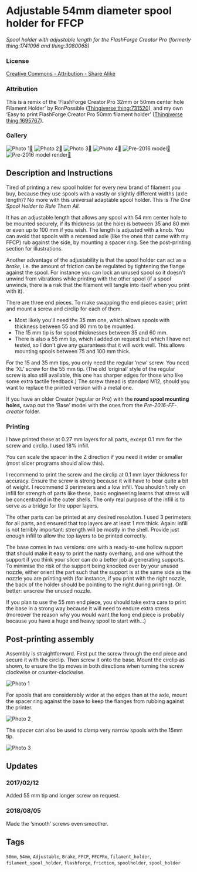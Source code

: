 # Adjustable 54mm diameter spool holder for FFCP
*Spool holder with adjustable length for the FlashForge Creator Pro (formerly thing:1741096 and thing:3080068)*

### License
[Creative Commons - Attribution - Share Alike](https://creativecommons.org/licenses/by-sa/4.0/)

### Attribution
This is a remix of the ‘FlashForge Creator Pro 32mm or 50mm center hole Filament Holder’ by RonPossible ([Thingiverse thing:731520](https://www.thingiverse.com/thing:731520)), and my own ‘Easy to print FlashForge Creator Pro 50mm filament holder’ ([Thingiverse thing:1695767](https://www.thingiverse.com/thing:1695767)).

### Gallery

![Photo 1](thumbs/spoolholder1.jpg)[🔎](images/spoolholder1.jpg) ![Photo 2](thumbs/spoolholder2.jpg)[🔎](images/spoolholder2.jpg) ![Photo 3](thumbs/spoolholder3.jpg)[🔎](images/spoolholder3.jpg) ![Photo 4](thumbs/spoolholder4.jpg)[🔎](images/spoolholder4.jpg) ![Pre-2016 model](thumbs/spoolholder5-FFCP2015.jpg)[🔎](images/spoolholder5-FFCP2015.jpg) ![Pre-2016 model render](thumbs/spoolholder6-render.jpg)[🔎](images/spoolholder6-render.jpg)


## Description and Instructions

Tired of printing a new spool holder for every new brand of filament you buy, because they use spools with a vastly or slightly different widths (axle length)? No more with this universal adaptable spool holder. This is *The One Spool Holder to Rule Them All.*

It has an adjustable length that allows any spool with 54 mm center hole to be mounted securely, if its thickness (at the hole) is between 35 and 80 mm or even up to 100 mm if you wish. The length is adjusted with a knob. You can avoid that spools with a recessed axle (like the ones that came with my FFCP) rub against the side, by mounting a spacer ring. See the post-printing section for illustrations.

Another advantage of the adjustability is that the spool holder can act as a *brake,* i.e. the amount of friction can be regulated by tightening the flange against the spool. For instance you can lock an unused spool so it doesn't unwind from vibrations while printing with the other spool (if a spool unwinds, there is a risk that the filament will tangle into itself when you print with it).

There are three end pieces. To make swapping the end pieces easier, print and mount a screw and circlip for each of them.

* Most likely you'll need the 35 mm one, which allows spools with thickness between 55 and 80 mm to be mounted.
* The 15 mm tip is for spool thicknesses between 35 and 60 mm.
* There is also a 55 mm tip, which I added on request but which I have not tested, so I don't give any guarantees that it will work well. This allows mounting spools between 75 and 100 mm thick.

For the 15 and 35 mm tips, you only need the regular ‘new’ screw. You need the ‘XL’ screw for the 55 mm tip. (The old ‘original’ style of the regular screw is also still available, this one has sharper edges for those who like some extra tactile feedback.)
The screw thread is standard M12, should you want to replace the printed version with a metal one.

If you have an older Creator (regular or Pro) with the **round spool mounting holes,** swap out the ‘Base’ model with the ones from the *Pre-2016-FF-creator* folder.


### Printing

I have printed these at 0.27 mm layers for all parts, except 0.1 mm for the screw and circlip. I used 18% infill.

You can scale the spacer in the Z direction if you need it wider or smaller (most slicer programs should allow this).

I recommend to print the screw and the circlip at 0.1 mm layer thickness for accuracy. Ensure the screw is strong because it will have to bear quite a bit of weight. I recommend 3 perimeters and a low infill. You shouldn't rely on infill for strength of parts like these, basic engineering learns that stress will be concentrated in the outer shells. The only real purpose of the infill is to serve as a bridge for the upper layers.

The other parts can be printed at any desired resolution. I used 3 perimeters for all parts, and ensured that top layers are at least 1 mm thick. Again: infill is not terribly important: strength will be mostly in the shell. Provide just enough infill to allow the top layers to be printed correctly.

The base comes in two versions: one with a ready-to-use hollow support that should make it easy to print the nasty overhang, and one without the support if you think your slicer can do a better job at generating supports.
To minimise the risk of the support being knocked over by your unused nozzle, either orient the part such that the support is at the same side as the nozzle you are printing with (for instance, if you print with the right nozzle, the back of the holder should be pointing to the right during printing). Or better: unscrew the unused nozzle.

If you plan to use the 55 mm end piece, you should take extra care to print the base in a strong way because it will need to endure extra stress (moreover the reason why you would want the long end piece is probably because you have a huge and heavy spool to start with…)


## Post-printing assembly

Assembly is straightforward. First put the screw through the end piece and secure it with the circlip. Then screw it onto the base. Mount the circlip as shown, to ensure the tip moves in both directions when turning the screw clockwise or counter-clockwise.

![Photo 1](images/SpoolHolder-assemble1.jpg)

For spools that are considerably wider at the edges than at the axle, mount the spacer ring against the base to keep the flanges from rubbing against the printer.

![Photo 2](images/SpoolHolder-assemble2.jpg)

The spacer can also be used to clamp very narrow spools with the 15mm tip.

![Photo 3](images/SpoolHolder-assemble3.jpg)


## Updates

### 2017/02/12
Added 55 mm tip and longer screw on request.

### 2018/08/05
Made the ‘smooth’ screws even smoother.


## Tags

`50mm`, `54mm`, `Adjustable`, `Brake`, `FFCP`, `FFCPRo`, `filament_holder`, `filament_spool_holder`, `flashforge`, `friction`, `spoolholder`, `spool_holder`
